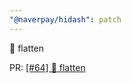 ```yaml
---
"@naverpay/hidash": patch
---
```


🚀 flatten

PR: [[#64] 🚀 flatten](https://github.com/NaverPayDev/hidash/pull/160)
